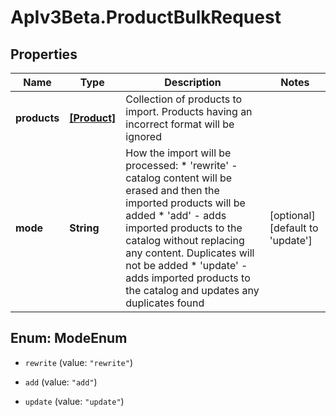 # ApIv3Beta.ProductBulkRequest

## Properties

Name | Type | Description | Notes
------------ | ------------- | ------------- | -------------
**products** | [**[Product]**](Product.md) | Collection of products to import. Products having an incorrect format will be ignored | 
**mode** | **String** | How the import will be processed:  *                      &#39;rewrite&#39; - catalog content will be erased and then the imported products will be added  *                      &#39;add&#39; - adds imported products to the catalog without replacing any content. Duplicates will                         not be added  *                      &#39;update&#39; - adds imported products to the catalog and updates any duplicates found | [optional] [default to &#39;update&#39;]



## Enum: ModeEnum


* `rewrite` (value: `"rewrite"`)

* `add` (value: `"add"`)

* `update` (value: `"update"`)




